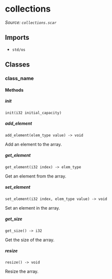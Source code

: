 # collections

*Source: `collections.scar`*

## Imports

- `std/os`

## Classes

### class_name

#### Methods

##### init

`init(i32 initial_capacity)`

##### add_element

`add_element(elem_type value) -> void`

Add an element to the array.

##### get_element

`get_element(i32 index) -> elem_type`

Get an element from the array.

##### set_element

`set_element(i32 index, elem_type value) -> void`

Set an element in the array.

##### get_size

`get_size() -> i32`

Get the size of the array.

##### resize

`resize() -> void`

Resize the array.


